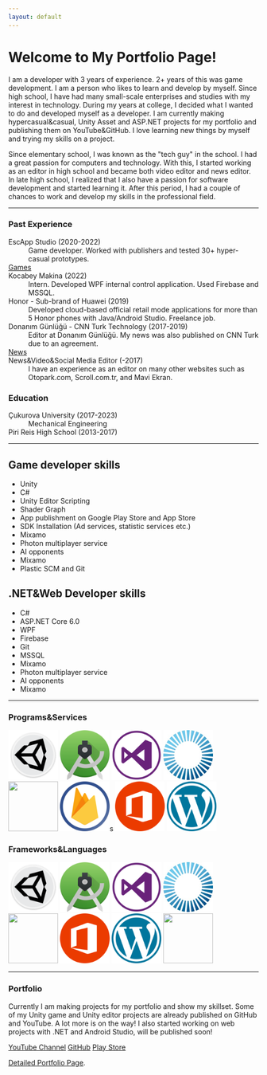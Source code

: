 ```yaml
---
layout: default
---
```


# Welcome to My Portfolio Page!

I am a developer with 3 years of experience. 2+ years of
this was game development. I am a person who likes to
learn and develop by myself. Since high school, I have
had many small-scale enterprises and studies with my
interest in technology. During my years at college, I
decided what I wanted to do and developed myself as a
developer. I am currently making hypercasual&casual,
Unity Asset and ASP.NET projects for my portfolio and publishing
them on YouTube&GitHub. I love learning new things by myself 
and trying my skills on a project. 

Since elementary school, I was known as the "tech guy" in the school.
I had a great passion for computers and technology. With this, I 
started working as an editor in high school and became both video editor
and news editor. In late high school, I realized that I also have a
passion for software development and started learning it. After this
period, I had a couple of chances to work and develop my skills in 
the professional field. 

* * *

### Past Experience

<d2>
<dt>EscApp Studio (2020-2022)</dt>
<dd>Game developer. Worked with publishers and tested 30+ hyper-casual prototypes.</dd>
<a href="https://play.google.com/store/apps/dev?id=6637869039033138353&hl=en_US&gl=US">Games</a>

<dt>Kocabey Makina (2022)</dt>
<dd>Intern. Developed WPF internal control application. Used Firebase and MSSQL.</dd>

<dt>Honor - Sub-brand of Huawei (2019)</dt>
<dd>Developed cloud-based official retail mode applications for more than 5 Honor phones
with Java/Android Studio. Freelance job.</dd>

<dt>Donanım Günlüğü - CNN Turk Technology (2017-2019)</dt>
<dd>Editor at Donanım Günlüğü. My news was also published on CNN Turk due to an agreement.</dd>
<a href="https://donanimgunlugu.com/author/yigitcanatilgan">News</a>

<dt>News&Video&Social Media Editor (-2017)</dt>
<dd>I have an experience as an editor on many other websites such as Otopark.com, Scroll.com.tr, and Mavi Ekran.</dd>

</d2>

### Education

<d2>
<dt>Çukurova University (2017-2023)</dt>
<dd>Mechanical Engineering</dd>

<dt>Piri Reis High School (2013-2017)</dt>
<dd></dd>

</d2>

* * *

## Game developer skills

*   Unity
*   C#
*   Unity Editor Scripting
*   Shader Graph
*   App publishment on Google Play Store and App Store
*   SDK Installation (Ad services, statistic services etc.)
*   Mixamo
*   Photon multiplayer service
*   AI opponents
*   Mixamo
*   Plastic SCM and Git

## .NET&Web Developer skills

*   C#
*   ASP.NET Core 6.0
*   WPF
*   Firebase
*   Git
*   MSSQL
*   Mixamo
*   Photon multiplayer service
*   AI opponents
*   Mixamo

* * *

### Programs&Services

<img src="/assets/img/Unity.png" width="100" height="100">
<img src="/assets/img/android-studio.png" width="100" height="100">
<img src="/assets/img/visualstudio.png" width="100" height="100">
<img src="/assets/img/photon.jpeg" width="100" height="100">
<img src="/assets/img/github.jpeg" width="100" height="100">
<img src="/assets/img/firebase.png" width="100" height="100">s
<img src="/assets/img/microsoft-office.png" width="100" height="100">
<img src="/assets/img/wordpress.png" width="100" height="100">

### Frameworks&Languages

<img src="/assets/img/Unity.png" width="100" height="100">
<img src="/assets/img/android-studio.png" width="100" height="100">
<img src="/assets/img/visualstudio.png" width="100" height="100">
<img src="/assets/img/photon.jpeg" width="100" height="100">
<img src="/assets/img/github.jpeg" width="100" height="100">
<img src="/assets/img/microsoft-office.png" width="100" height="100">
<img src="/assets/img/wordpress.png" width="100" height="100">
<img src="/assets/img/premiere.jpeg" width="100" height="100">

* * *

### Portfolio

Currently I am making projects for my portfolio and show my skillset. 
Some of my Unity game and Unity editor projects are already published
on GitHub and YouTube. A lot more is on the way! I also started working
on web projects with .NET and Android Studio, will be published soon!

<a href="https://www.youtube.com/channel/UCl-JtJy52O4SbV5JrMD9RNg">YouTube Channel</a>
<a href="https://github.com/ycanatilgan">GitHub</a>
<a href="https://play.google.com/store/apps/dev?id=6637869039033138353&hl=en_US&gl=US">Play Store</a>

[Detailed Portfolio Page](./another-page.html).